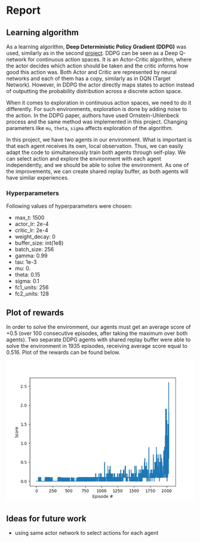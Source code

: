 # Report

## Learning algorithm

As a learning algorithm, **Deep Deterministic Policy Gradient (DDPG)** was used, similarly as in the second [project](https://github.com/thebambooguy/continuous_control). 
DDPG can be seen as a Deep Q-network for continuous action spaces. It is an Actor-Critic algorithm, where the actor decides which action should be taken and 
the critic informs how good this action was. Both Actor and Critic are represented by neural networks and each of them 
has a copy, similarly as in DQN (Target Network). However, in DDPG the actor directly maps states to action instead of 
outputting the probability distribution across a discrete action space.

When it comes to exploration in continuous action spaces, we need to do it differently. For such environments,
exploration is done by adding noise to the action. In the DDPG paper, authors have used Ornstein-Uhlenbeck process
and the same method was implemented in this project. Changing parameters like `mu`, `theta`, `sigma` affects
exploration of the algorithm. 

In this project, we have two agents in our environment. What is important is that each agent receives its own, local 
observation. Thus, we can easily adapt the code to simultaneously train both agents through self-play. We can 
select action and explore the environment with each agent independently, and we should be able to solve the environment. 
As one of the improvements, we can create shared replay buffer, as both agents will have similar experiences.

### Hyperparameters

Following values of hyperparameters were chosen:
- max_t: 1500
- actor_lr: 2e-4
- critic_lr: 2e-4
- weight_decay: 0
- buffer_size: int(1e8)
- batch_size: 256
- gamma: 0.99
- tau: 1e-3
- mu: 0.
- theta: 0.15
- sigma: 0.1
- fc1_units: 256
- fc2_units: 128

## Plot of rewards

In order to solve the environment, our agents must get an average score of +0.5 (over 100 consecutive episodes, after 
taking the maximum over both agents). Two separate DDPG agents with shared replay buffer were able to solve the environment 
in 1935 episodes, receiving average score equal to 0.516. Plot of the rewards can be found below.

![Plot of rewards](results/agent_scores.png)


## Ideas for future work
- using same actor network to select actions for each agent
